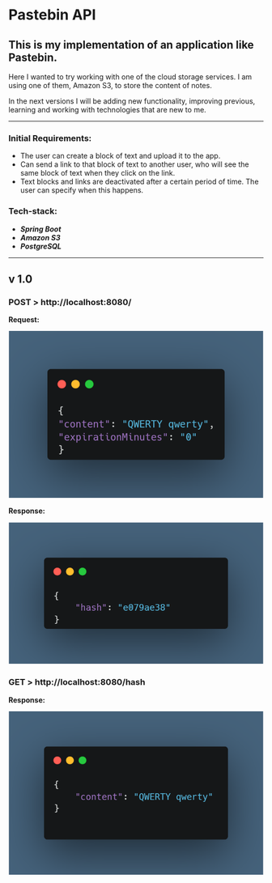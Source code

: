 # Pastebin API

## This is my implementation of an application like Pastebin.

Here I wanted to try working with one of the cloud storage services.
I am using one of them, Amazon S3, to store the content of notes.

In the next versions I will be adding new functionality, improving previous, learning and working with technologies that are new to me.

---

### Initial Requirements:
* The user can create a block of text and upload it to the app.
* Can send a link to that block of text to another user, who will see the same block of text when they click on the link.
* Text blocks and links are deactivated after a certain period of time. The user can specify when this happens.

### Tech-stack:
* ***Spring Boot***
* ***Amazon S3***
* ***PostgreSQL***

---

## v 1.0

### POST > http://localhost:8080/

**Request:**

![POST Request Img](https://github.com/kibikalo/pastebin-api/blob/main/src/main/resources/post-reqest.png?raw=true)

**Response:**

![POST Response Img](https://github.com/kibikalo/pastebin-api/blob/main/src/main/resources/post-response.png?raw=true)


### GET > http://localhost:8080/hash

**Response:**

![GET Response Img](https://github.com/kibikalo/pastebin-api/blob/main/src/main/resources/get-response.png?raw=true)
